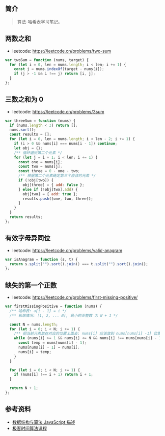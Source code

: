 ## 简介

> 算法-哈希表学习笔记。

## 两数之和

- leetcode: https://leetcode.cn/problems/two-sum

```js
var twoSum = function (nums, target) {
  for (let i = 0, len = nums.length; i < len; i += 1) {
    const j = nums.indexOf(target - nums[i]);
    if (j > -1 && i !== j) return [i, j];
  }
};
```

## 三数之和为 0

- leetcode: https://leetcode.cn/problems/3sum

```js
var threeSum = function (nums) {
  if (nums.length < 3) return [];
  nums.sort();
  const results = [];
  for (let i = 0, len = nums.length; i < len - 2; i += 1) {
    if (i > 0 && nums[i] === nums[i - 1]) continue;
    let obj = {};
    /** 循环遍历第二个元素 */
    for (let j = i + 1; i < len; i += 1) {
      const one = nums[i];
      const two = nums[j];
      const three = 0 - one - two;
      /** 根据第二个元素确定第三个应该的元素 */
      if (!obj[two]) {
        obj[three] = { add: false };
      } else if (!obj[two].add) {
        obj[two] = { add: true };
        results.push([one, two, three]);
      }
    }
  }
  return results;
};
```

## 有效字母异同位

- leetcode: https://leetcode.cn/problems/valid-anagram

```js
var isAnagram = function (s, t) {
  return s.split("").sort().join() === t.split("").sort().join();
};
```

## 缺失的第一个正数

- leetcode: https://leetcode.cn/problems/first-missing-positive/

```js
var firstMissingPositive = function (nums) {
  /** 哈希表: a[i - 1] = i */
  /** 极端情况: [1, 2, ... N], 最小的正整数 为 N + 1 */

  const N = nums.length;
  for (let i = 0; i < N; i += 1) {
    /** 把当前元素放在对应的位置上面去: nums[i] 应该放到 nums[nums[i] -1] 位置上面去 */
    while (nums[i] >= 1 && nums[i] <= N && nums[i] !== nums[nums[i] - 1]) {
      const temp = nums[nums[i] - 1];
      nums[nums[i] - 1] = nums[i];
      nums[i] = temp;
    }
  }

  for (let i = 0; i < N; i += 1) {
    if (nums[i] !== i + 1) return i + 1;
  }

  return N + 1;
};
```

## 参考资料

- [数据结构与算法 JavaScript 描述](https://book.douban.com/subject/25945449/)
- [极客时间算法课程](https://time.geekbang.org/course/intro/100019701)
